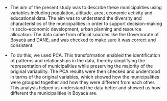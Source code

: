 - The aim of the present study was to describe these municipalities using variables including population, altitude, area, economic activity and educational data. The aim was to understand the diversity and characteristics of the municipalities in order to support decision-making in socio-economic development, urban planning and resource allocation. The data came from official sources like the Governorate of Boyacá and DANE, and was checked to make sure it was correct and consistent.

- To do this, we used PCA. This transformation enabled the identification of patterns and relationships in the data, thereby simplifying the representation of municipalities while preserving the majority of the original variability. The PCA results were then checked and understood in terms of the original variables, which showed how the municipalities were grouped together and how they were different from each other. This analysis helped us understand the data better and showed us how different the municipalities in Boyacá are.
